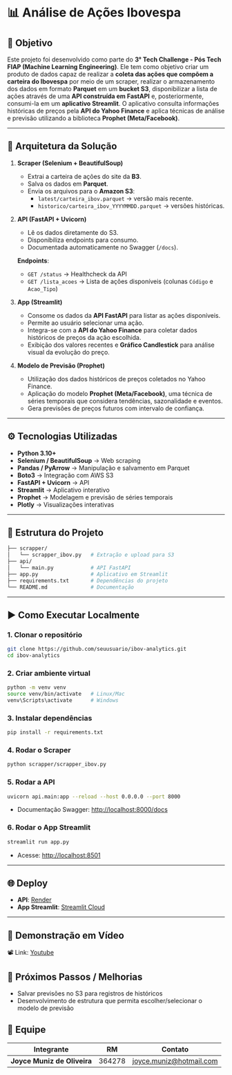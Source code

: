 # 📊 Análise de Ações Ibovespa

## 🚀 Objetivo

Este projeto foi desenvolvido como parte do **3° Tech Challenge - Pós Tech FIAP (Machine Learning Engineering)**. Ele tem como objetivo criar um produto de dados capaz de realizar a **coleta das ações que compõem a carteira do Ibovespa** por meio de um scraper, realizar o armazenamento dos dados em formato **Parquet** em um **bucket S3**, disponibilizar a lista de ações através de uma **API construída em FastAPI** e, posteriormente, consumi-la em um **aplicativo Streamlit**. O aplicativo consulta informações históricas de preços pela **API do Yahoo Finance** e aplica técnicas de análise e previsão utilizando a biblioteca **Prophet (Meta/Facebook)**.

---

## 🧩 Arquitetura da Solução

1. **Scraper (Selenium + BeautifulSoup)**  
   - Extrai a carteira de ações do site da **B3**.  
   - Salva os dados em **Parquet**.  
   - Envia os arquivos para o **Amazon S3**:
     - `latest/carteira_ibov.parquet` → versão mais recente.  
     - `historico/carteira_ibov_YYYYMMDD.parquet` → versões históricas.

2. **API (FastAPI + Uvicorn)**  
   - Lê os dados diretamente do S3.  
   - Disponibiliza endpoints para consumo.  
   - Documentada automaticamente no Swagger (`/docs`).

   **Endpoints**:
   - `GET /status` → Healthcheck da API  
   - `GET /lista_acoes` → Lista de ações disponíveis (colunas `Código` e `Acao_Tipo`)

3. **App (Streamlit)**  
   - Consome os dados da **API FastAPI** para listar as ações disponíveis.  
   - Permite ao usuário selecionar uma ação. 
   - Integra-se com a **API do Yahoo Finance** para coletar dados históricos de preços da ação escolhida.
   - Exibição dos valores recentes e **Gráfico Candlestick** para análise visual da evolução do preço.

3. **Modelo de Previsão (Prophet)**  
   - Utilização dos dados históricos de preços coletados no Yahoo Finance.
   - Aplicação do modelo **Prophet (Meta/Facebook)**, uma técnica de séries temporais que considera tendências, sazonalidade e eventos.
   - Gera previsões de preços futuros com intervalo de confiança.

---

## ⚙️ Tecnologias Utilizadas

- **Python 3.10+**
- **Selenium / BeautifulSoup** → Web scraping  
- **Pandas / PyArrow** → Manipulação e salvamento em Parquet  
- **Boto3** → Integração com AWS S3  
- **FastAPI + Uvicorn** → API  
- **Streamlit** → Aplicativo interativo  
- **Prophet** → Modelagem e previsão de séries temporais  
- **Plotly** → Visualizações interativas  

---

## 📂 Estrutura do Projeto

```bash
├── scrapper/
│   └── scrapper_ibov.py   # Extração e upload para S3
├── api/
│   └── main.py            # API FastAPI
├── app.py                 # Aplicativo em Streamlit
├── requirements.txt       # Dependências do projeto
└── README.md              # Documentação
```

---

## ▶️ Como Executar Localmente

### 1. Clonar o repositório
```bash
git clone https://github.com/seuusuario/ibov-analytics.git
cd ibov-analytics
```

### 2. Criar ambiente virtual
```bash
python -m venv venv
source venv/bin/activate   # Linux/Mac
venv\Scripts\activate      # Windows
```

### 3. Instalar dependências
```bash
pip install -r requirements.txt
```

### 4. Rodar o Scraper
```bash
python scrapper/scrapper_ibov.py
```

### 5. Rodar a API
```bash
uvicorn api.main:app --reload --host 0.0.0.0 --port 8000
```
- Documentação Swagger: [http://localhost:8000/docs](http://localhost:8000/docs)

### 6. Rodar o App Streamlit
```bash
streamlit run app.py
```
- Acesse: [http://localhost:8501](http://localhost:8501)

---

## 🌐 Deploy

- **API**: [Render](https://mlet-3-tech-challenge.onrender.com/lista_acoes) 
- **App Streamlit**: [Streamlit Cloud](https://app-ibovespa.streamlit.app)

---

## 🎥 Demonstração em Vídeo

📽️ Link: [Youtube]()

## 📌 Próximos Passos / Melhorias

- Salvar previsões no S3 para registros de históricos
- Desenvolvimento de estrutura que permita escolher/selecionar o modelo de previsão

## 👥 Equipe
| Integrante                   | RM      | Contato                               |
|-----------------------------|---------|----------------------------------------|
| **Joyce Muniz de Oliveira** | 364278  | [joyce.muniz@hotmail.com](mailto:joyce.muniz@hotmail.com) |
